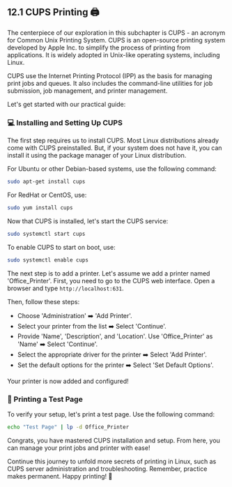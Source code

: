 ## 12.1 CUPS Printing 🖨️

The centerpiece of our exploration in this subchapter is CUPS - an acronym for Common Unix Printing System. CUPS is an open-source printing system developed by Apple Inc. to simplify the process of printing from applications. It is widely adopted in Unix-like operating systems, including Linux. 

CUPS use the Internet Printing Protocol (IPP) as the basis for managing print jobs and queues. It also includes the command-line utilities for job submission, job management, and printer management. 

Let's get started with our practical guide:

### 💻 Installing and Setting Up CUPS

The first step requires us to install CUPS. Most Linux distributions already come with CUPS preinstalled. But, if your system does not have it, you can install it using the package manager of your Linux distribution.

For Ubuntu or other Debian-based systems, use the following command:

```bash
sudo apt-get install cups
```

For RedHat or CentOS, use:

```bash
sudo yum install cups
```

Now that CUPS is installed, let's start the CUPS service:

```bash
sudo systemctl start cups
```

To enable CUPS to start on boot, use:

```bash
sudo systemctl enable cups
```

The next step is to add a printer. Let's assume we add a printer named 'Office_Printer'. First, you need to go to the CUPS web interface. Open a browser and type `http://localhost:631`.

Then, follow these steps:

- Choose 'Administration' ➡️ 'Add Printer'.
- Select your printer from the list ➡️ Select 'Continue'.
- Provide 'Name', 'Description', and 'Location'. Use 'Office_Printer' as 'Name' ➡️ Select 'Continue'.
- Select the appropriate driver for the printer ➡️ Select 'Add Printer'.
- Set the default options for the printer ➡️ Select 'Set Default Options'.

Your printer is now added and configured!

### 📝 Printing a Test Page

To verify your setup, let's print a test page. Use the following command:

```bash
echo "Test Page" | lp -d Office_Printer
```

Congrats, you have mastered CUPS installation and setup. From here, you can manage your print jobs and printer with ease! 

Continue this journey to unfold more secrets of printing in Linux, such as CUPS server administration and troubleshooting. Remember, practice makes permanent. Happy printing! 🎉